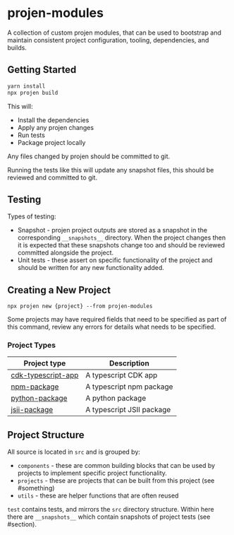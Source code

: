 # projen-modules

A collection of custom projen modules, that can be used to bootstrap and maintain consistent project configuration, tooling, dependencies, and builds.

## Getting Started

```sh
yarn install
npx projen build
```

This will:
* Install the dependencies
* Apply any projen changes
* Run tests
* Package project locally

Any files changed by projen should be committed to git.

Running the tests like this will update any snapshot files, this should be reviewed and committed to git.

## Testing

Types of testing:
* Snapshot - projen project outputs are stored as a snapshot in the corresponding `__snapshots__` directory. When the project changes then it is expected that these snapshots change too and should be reviewed committed alongside the project.
* Unit tests - these assert on specific functionality of the project and should be written for any new functionality added.


## Creating a New Project


```
npx projen new {project} --from projen-modules
```

Some projects may have required fields that need to be specified as part of this command, review any errors for details what needs to be specified.

### Project Types

| Project type                                   | Description                |
| ---------------------------------------------- | -------------------------- |
| [cdk-typescript-app](API.md#cdktypescriptapp-) | A typescript CDK app |
| [npm-package](API.md#npmpackage-)              | A typescript npm package   |
| [python-package](API.md#pythonpackage-)        | A python package           |
| [jsii-package](API.md#jsiiproject-)            | A typescript JSII package  |

## Project Structure

All source is located in `src` and is grouped by:
* `components` - these are common building blocks that can be used by projects to implement specific project functionality.
* `projects` - these are projects that can be built from this project (see #something)
* `utils` - these are helper functions that are often reused

`test` contains tests, and mirrors the `src` directory structure. Within here there are `__snapshots__` which contain snapshots of project tests (see #section).